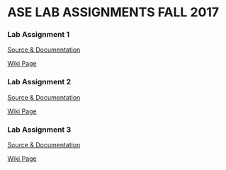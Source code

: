 <h1>ASE LAB ASSIGNMENTS FALL 2017</h1>


<h3>Lab Assignment 1</h3>

<a href="https://github.com/shreyaabadri/CS5551_shreyaasridhar_labassignments/tree/master/Lab_assignment_1">Source & Documentation</a>

<a href="https://github.com/shreyaabadri/CS5551_shreyaasridhar_labassignments/wiki/ASE-Lab-Assignment-1">Wiki Page</a>


<h3>Lab Assignment 2</h3>

<a href="https://github.com/shreyaabadri/CS5551_shreyaasridhar_labassignments/tree/master/Lab_assignment_2">Source & Documentation</a>

<a href="https://github.com/shreyaabadri/CS5551_shreyaasridhar_labassignments/wiki/ASE-Lab-Assignment-2">Wiki Page</a>


<h3>Lab Assignment 3</h3>

<a href="https://github.com/shreyaabadri/CS5551_shreyaasridhar_labassignments/tree/master/Lab_assignment_3">Source & Documentation</a>

<a href="https://github.com/shreyaabadri/CS5551_shreyaasridhar_labassignments/wiki/ASE-Lab-Assignment-3">Wiki Page</a>





